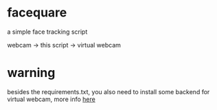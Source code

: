 # facequare
a simple face tracking script

webcam -> this script -> virtual webcam

# warning
besides the requirements.txt, you also need to install some backend for virtual webcam, more info [here](https://pypi.org/project/pyvirtualcam/)
